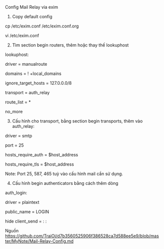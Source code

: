Config Mail Relay via exim


1. Copy default config

cp /etc/exim.conf /etc/exim.conf.org

vi /etc/exim.conf

2. Tìm section begin routers, thêm hoặc thay thế lookuphost

lookuphost:

  driver = manualroute
  
  domains = ! +local_domains
  
  ignore_target_hosts = 127.0.0.0/8
  
  transport = auth_relay
  
  route_list = * <relay-domain>
  
  no_more
  
3. Cấu hình cho transport, bằng section begin transports, thêm vào
auth_relay:

  driver = smtp
  
  port = 25
  
  hosts_require_auth = $host_address
  
  hosts_require_tls = $host_address
  
Note: Port 25, 587, 465 tuỳ vào cấu hình mail cần sử dụng.

4. Cấu hình begin authenticators bằng cách thêm dòng

auth_login:
  
  driver = plaintext
  
  public_name = LOGIN
  
  hide client_send = : <username> : <password>


Nguồn  https://github.com/TraiOi/d7b3560525906f386528ca7d588ee5e9/blob/master/MyNote/Mail-Relay-Config.md

